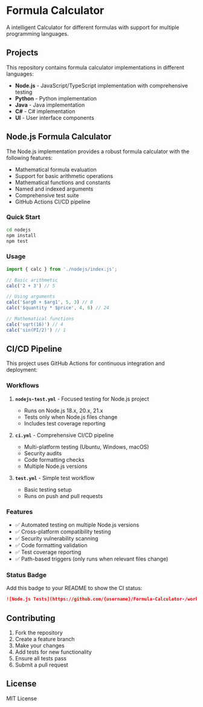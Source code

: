 # Formula Calculator

A intelligent Calculator for different formulas with support for multiple programming languages.

## Projects

This repository contains formula calculator implementations in different languages:

- **Node.js** - JavaScript/TypeScript implementation with comprehensive testing
- **Python** - Python implementation
- **Java** - Java implementation  
- **C#** - C# implementation
- **UI** - User interface components

## Node.js Formula Calculator

The Node.js implementation provides a robust formula calculator with the following features:

- Mathematical formula evaluation
- Support for basic arithmetic operations
- Mathematical functions and constants
- Named and indexed arguments
- Comprehensive test suite
- GitHub Actions CI/CD pipeline

### Quick Start

```bash
cd nodejs
npm install
npm test
```

### Usage

```javascript
import { calc } from './nodejs/index.js';

// Basic arithmetic
calc('2 + 3') // 5

// Using arguments
calc('$arg0 + $arg1', 5, 3) // 8
calc('$quantity * $price', 4, 6) // 24

// Mathematical functions
calc('sqrt(16)') // 4
calc('sin(PI/2)') // 1
```

## CI/CD Pipeline

This project uses GitHub Actions for continuous integration and deployment:

### Workflows

1. **`nodejs-test.yml`** - Focused testing for Node.js project
   - Runs on Node.js 18.x, 20.x, 21.x
   - Tests only when Node.js files change
   - Includes test coverage reporting

2. **`ci.yml`** - Comprehensive CI/CD pipeline
   - Multi-platform testing (Ubuntu, Windows, macOS)
   - Security audits
   - Code formatting checks
   - Multiple Node.js versions

3. **`test.yml`** - Simple test workflow
   - Basic testing setup
   - Runs on push and pull requests

### Features

- ✅ Automated testing on multiple Node.js versions
- ✅ Cross-platform compatibility testing
- ✅ Security vulnerability scanning
- ✅ Code formatting validation
- ✅ Test coverage reporting
- ✅ Path-based triggers (only runs when relevant files change)

### Status Badge

Add this badge to your README to show the CI status:

```markdown
![Node.js Tests](https://github.com/{username}/Formula-Calculator-/workflows/Node.js%20Formula%20Calculator%20Tests/badge.svg)
```

## Contributing

1. Fork the repository
2. Create a feature branch
3. Make your changes
4. Add tests for new functionality
5. Ensure all tests pass
6. Submit a pull request

## License

MIT License
